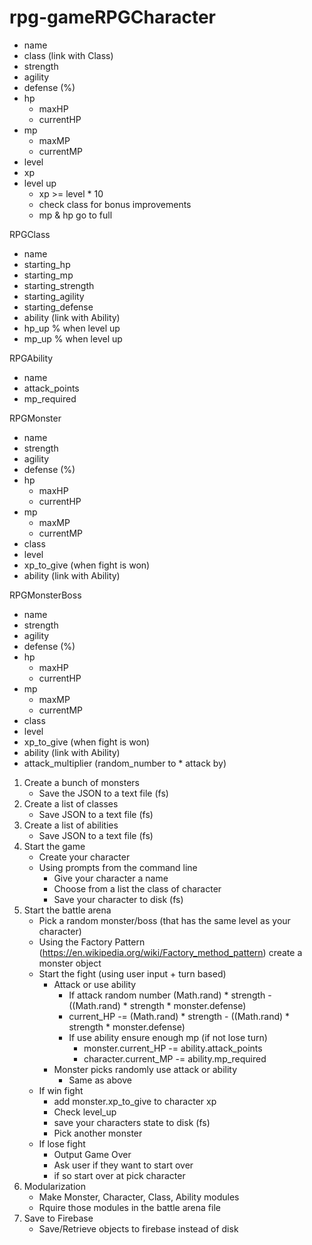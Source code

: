 # rpg-gameRPGCharacter
 - name
 - class (link with Class)
 - strength
 - agility
 - defense (%)
 - hp
   - maxHP
   - currentHP
 - mp
   - maxMP
   - currentMP
 - level
 - xp
 - level up
   - xp >= level * 10
   - check class for bonus improvements
   - mp & hp go to full

RPGClass
- name
- starting_hp
- starting_mp
- starting_strength
- starting_agility
- starting_defense
- ability (link with Ability)
- hp_up % when level up
- mp_up % when level up

RPGAbility
 - name
 - attack_points
 - mp_required

 RPGMonster
  - name
  - strength
  - agility
  - defense (%)
  - hp
    - maxHP
    - currentHP
  - mp
    - maxMP
    - currentMP
  - class
  - level
  - xp_to_give (when fight is won)
  - ability (link with Ability)

RPGMonsterBoss
  - name
  - strength
  - agility
  - defense (%)
  - hp
    - maxHP
    - currentHP
  - mp
    - maxMP
    - currentMP
  - class
  - level
  - xp_to_give (when fight is won)
  - ability (link with Ability)
  - attack_multiplier (random_number to * attack by)

1) Create a bunch of monsters
   - Save the JSON to a text file (fs)
2) Create a list of classes
   - Save JSON to a text file (fs)
3) Create a list of abilities
   - Save JSON to a text file (fs)
4) Start the game
   - Create your character
   - Using prompts from the command line
     - Give your character a name
     - Choose from a list the class of character
     - Save your character to disk (fs)
5) Start the battle arena
   - Pick a random monster/boss (that has the same level as your character)
   - Using the Factory Pattern (https://en.wikipedia.org/wiki/Factory_method_pattern) create a monster object
   - Start the fight (using user input + turn based)
     - Attack or use ability
       - If attack random number (Math.rand) * strength - ((Math.rand) * strength * monster.defense)
       - current_HP -= (Math.rand) * strength - ((Math.rand) * strength * monster.defense)
       - If use ability ensure enough mp (if not lose turn)
         - monster.current_HP -= ability.attack_points
         - character.current_MP -= ability.mp_required
     - Monster picks randomly use attack or ability
       - Same as above
   - If win fight 
     - add monster.xp_to_give to character xp
     - Check level_up
     - save your characters state to disk (fs)
     - Pick another monster
   - If lose fight
     - Output Game Over
     - Ask user if they want to start over
     - if so start over at pick character
 6) Modularization
    - Make Monster, Character, Class, Ability modules
    - Rquire those modules in the battle arena file
 7) Save to Firebase
    - Save/Retrieve objects to firebase instead of disk
